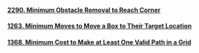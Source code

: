 #### [2290. Minimum Obstacle Removal to Reach Corner](https://leetcode.cn/problems/minimum-obstacle-removal-to-reach-corner/)

#### [1263. Minimum Moves to Move a Box to Their Target Location](https://leetcode.cn/problems/minimum-moves-to-move-a-box-to-their-target-location/)

#### [1368. Minimum Cost to Make at Least One Valid Path in a Grid](https://leetcode.cn/problems/minimum-cost-to-make-at-least-one-valid-path-in-a-grid/)
<!--stackedit_data:
eyJoaXN0b3J5IjpbLTEyOTUwNjY1OTddfQ==
-->